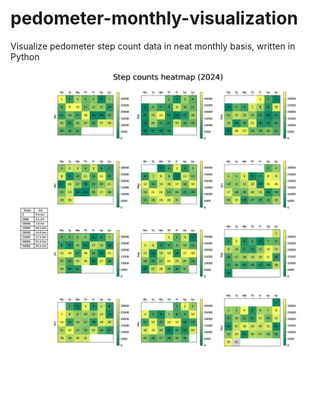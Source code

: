 # pedometer-monthly-visualization
Visualize pedometer step count data in neat monthly basis, written in Python

![x](example.png)
